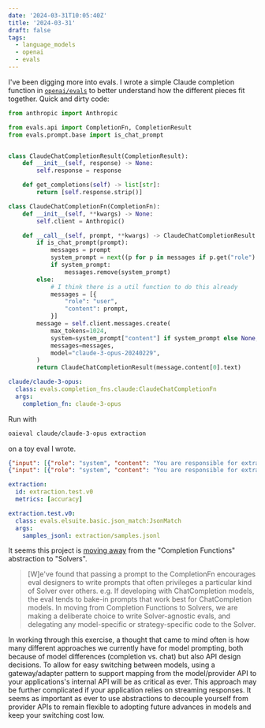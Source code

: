 ```yaml
---
date: '2024-03-31T10:05:40Z'
title: '2024-03-31'
draft: false
tags:
  - language_models
  - openai
  - evals
---
```


I've been digging more into evals.
I wrote a simple Claude completion function in [`openai/evals`](https://github.com/openai/evals) to better understand how the different pieces fit together.
Quick and dirty code:

```python
from anthropic import Anthropic

from evals.api import CompletionFn, CompletionResult
from evals.prompt.base import is_chat_prompt


class ClaudeChatCompletionResult(CompletionResult):
    def __init__(self, response) -> None:
        self.response = response

    def get_completions(self) -> list[str]:
        return [self.response.strip()]

class ClaudeChatCompletionFn(CompletionFn):
    def __init__(self, **kwargs) -> None:
        self.client = Anthropic()

    def __call__(self, prompt, **kwargs) -> ClaudeChatCompletionResult:
        if is_chat_prompt(prompt):
            messages = prompt
            system_prompt = next((p for p in messages if p.get("role") == "system"), None)
            if system_prompt:
                messages.remove(system_prompt)
        else:
            # I think there is a util function to do this already
            messages = [{
                "role": "user",
                "content": prompt,
            }]
        message = self.client.messages.create(
            max_tokens=1024,
            system=system_prompt["content"] if system_prompt else None,
            messages=messages,
            model="claude-3-opus-20240229",
        )
        return ClaudeChatCompletionResult(message.content[0].text)
```

```yaml
claude/claude-3-opus:
  class: evals.completion_fns.claude:ClaudeChatCompletionFn
  args:
    completion_fn: claude-3-opus
```

Run with

```sh
oaieval claude/claude-3-opus extraction
```

on a toy eval I wrote.

```json
{"input": [{"role": "system", "content": "You are responsible for extracting structured data from the provided unstructured data. Follow the user's instructions and output JSON only without code fences."}, {"role": "user", "content": "CONTENT: I live at 42 Wallaby Way, Sydney\nINSTRUCTIONS: extract street and city"}], "ideal": "{\"street\": \"42 Wallaby Way\",\"city\": \"Sydney\"}"}
{"input": [{"role": "system", "content": "You are responsible for extracting structured data from the provided unstructured data. Follow the user's instructions and output JSON only without code fences."}, {"role": "user","content": "CONTENT: My favorite color is blue and I was born on June 15, 1985.\nINSTRUCTIONS: extract favorite color and date of birth. format date of birth as yyyy-mm-dd"}], "ideal": "{\"favorite_color\": \"blue\",\"date_of_birth\": \"1985-06-15\"}"}
```

```yaml
extraction:
  id: extraction.test.v0
  metrics: [accuracy]

extraction.test.v0:
  class: evals.elsuite.basic.json_match:JsonMatch
  args:
    samples_jsonl: extraction/samples.jsonl
```

It seems this project is [moving away](https://github.com/openai/evals/tree/main/evals/solvers#what-are-solvers) from the "Completion Functions" abstraction to "Solvers".

> [W]e've found that passing a prompt to the CompletionFn encourages eval designers to write prompts that often privileges a particular kind of Solver over others. e.g. If developing with ChatCompletion models, the eval tends to bake-in prompts that work best for ChatCompletion models. In moving from Completion Functions to Solvers, we are making a deliberate choice to write Solver-agnostic evals, and delegating any model-specific or strategy-specific code to the Solver.

In working through this exercise, a thought that came to mind often is how many different approaches we currently have for model prompting, both because of model differences (completion vs. chat) but also API design decisions.
To allow for easy switching between models, using a gateway/adapter pattern to support mapping from the model/provider API to your applications's internal API will be as critical as ever.
This approach may be further complicated if your application relies on streaming responses.
It seems as important as ever to use abstractions to decouple yourself from provider APIs to remain flexible to adopting future advances in models and keep your switching cost low.
